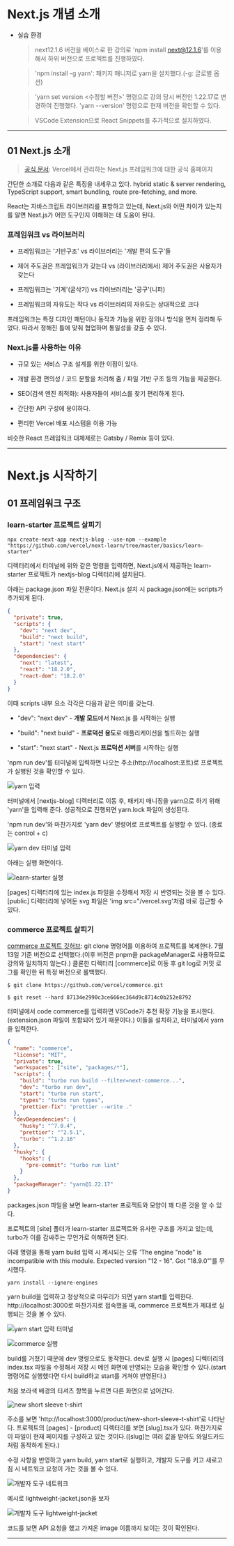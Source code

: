 # Next.js 개념 소개

- 실습 환경

  > next12.1.6 버전을 베이스로 한 강의로 'npm install next@12.1.6'를 이용해서 하위 버전으로 프로젝트를 진행하였다.

  > 'npm install -g yarn': 패키지 매니저로 yarn을 설치했다.(-g: 글로벌 옵션)

  > 'yarn set version <수정할 버전>' 명령으로 강의 당시 버전인 1.22.17로 변경하여 진행했다. 'yarn --version' 명령으로 현재 버전을 확인할 수 있다.

  > VSCode Extension으로 React Snippets를 추가적으로 설치하였다.

---

## **01 Next.js 소개**

> [공식 문서](https://nextjs.org): Vercel에서 관리하는 Next.js 프레임워크에 대한 공식 홈페이지

간단한 소개로 다음과 같은 특징을 내세우고 있다. hybrid static & server rendering, TypeScript support, smart bundling, route pre-fetching, and more.

React는 자바스크립트 라이브러리를 표방하고 있는데, Next.js와 어떤 차이가 있는지를 알면 Next.js가 어떤 도구인지 이해하는 데 도움이 된다.

### 프레임워크 vs 라이브러리

- 프레임워크는 '기반구조' vs 라이브러리는 '개발 편의 도구'들

- 제어 주도권은 프레임워크가 갖는다 vs (라이브러리에서) 제어 주도권은 사용자가 갖는다

- 프레임워크는 '기계'(굴삭기) vs 라이브러리는 '공구'(니퍼)

- 프레임워크의 자유도는 작다 vs 라이브러리의 자유도는 상대적으로 크다

프레임워크는 특정 디자인 패턴이나 동작과 기능을 위한 정의나 방식을 먼저 정리해 두었다. 따라서 정해진 틀에 맞춰 협업하며 통일성을 갖출 수 있다.

### Next.js를 사용하는 이유

- 규모 있는 서비스 구조 설계를 위한 이점이 있다.

- 개발 환경 편의성 / 코드 분할을 처리해 줌 / 파일 기반 구조 등의 기능을 제공한다.

- SEO(검색 엔진 최적화): 사용자들이 서비스를 찾기 편리하게 된다.

- 간단한 API 구성에 용이하다.

- 편리한 Vercel 배포 시스템을 이용 가능

비슷한 React 프레임워크 대체제로는 Gatsby / Remix 등이 있다.

---

# Next.js 시작하기

## **01 프레임워크 구조**

### learn-starter 프로젝트 살피기

```
npx create-next-app nextjs-blog --use-npm --example "https://github.com/vercel/next-learn/tree/master/basics/learn-starter"
```

디렉터리에서 터미널에 위와 같은 명령을 입력하면, Next.js에서 제공하는 learn-starter 프로젝트가 nextjs-blog 디렉터리에 설치된다.

아래는 package.json 파일 전문이다. Next.js 설치 시 package.json에는 scripts가 추가되게 된다.

```json
{
  "private": true,
  "scripts": {
    "dev": "next dev",
    "build": "next build",
    "start": "next start"
  },
  "dependencies": {
    "next": "latest",
    "react": "18.2.0",
    "react-dom": "18.2.0"
  }
}
```

이때 scripts 내부 요소 각각은 다음과 같은 의미를 갖는다.

- "dev": "next dev" - **개발 모드**에서 Next.js 를 시작하는 실행

- "build": "next build" - **프로덕션 용도**로 애플리케이션을 빌드하는 실행

- "start": "next start" - Next.js **프로덕션 서버**를 시작하는 실행

'npm run dev'를 터미널에 입력하면 나오는 주소(http://localhost:포트)로 프로젝트가 실행된 것을 확인할 수 있다.

![yarn 입력](images/yarn.png)

터미널에서 [nextjs-blog] 디렉터리로 이동 후, 패키지 매니징을 yarn으로 하기 위해 'yarn'을 입력해 준다. 성공적으로 진행되면 yarn.lock 파일이 생성된다.

'npm run dev'와 마찬가지로 'yarn dev' 명령어로 프로젝트를 실행할 수 있다. (종료는 control + c)

![yarn dev 터미널 입력](images/yarn_dev.png)

아래는 실행 화면이다.

![learn-starter 실행](images/learn-starter_main.png)

[pages] 디렉터리에 있는 index.js 파일을 수정해서 저장 시 반영되는 것을 볼 수 있다. [public] 디렉터리에 넣어둔 svg 파일은 'img src="/vercel.svg'처럼 바로 접근할 수 있다.

### commerce 프로젝트 살피기

[commerce 프로젝트 깃허브](https://github.com/vercel/commerce/tree/8398a962154a972d3af308ec48e01bebe5b92f7a): git clone 명령어를 이용하여 프로젝트를 복제한다. 7월 13일 기준 버전으로 선택했다.(이후 버전은 pnpm을 packageManager로 사용하므로 강의와 일치하지 않는다.) 클론한 디렉터리 [commerce]로 이동 후 git log로 커밋 로그를 확인한 뒤 특정 버전으로 롤백했다.

```
$ git clone https://github.com/vercel/commerce.git

$ git reset --hard 87134e2990c3ce666ec364d9c8714c0b252e8792
```

터미널에서 code commerce를 입력하면 VSCode가 추천 확장 기능을 표시한다.(extension.json 파일이 포함되어 있기 때문이다.) 이들을 설치하고, 터미널에서 yarn을 입력한다.

```json
{
  "name": "commerce",
  "license": "MIT",
  "private": true,
  "workspaces": ["site", "packages/*"],
  "scripts": {
    "build": "turbo run build --filter=next-commerce...",
    "dev": "turbo run dev",
    "start": "turbo run start",
    "types": "turbo run types",
    "prettier-fix": "prettier --write ."
  },
  "devDependencies": {
    "husky": "^7.0.4",
    "prettier": "^2.5.1",
    "turbo": "^1.2.16"
  },
  "husky": {
    "hooks": {
      "pre-commit": "turbo run lint"
    }
  },
  "packageManager": "yarn@1.22.17"
}
```

packages.json 파일을 보면 learn-starter 프로젝트와 모양이 꽤 다른 것을 알 수 있다.

프로젝트의 [site] 폴더가 learn-starter 프로젝트와 유사한 구조를 가지고 있는데, turbo가 이를 감싸주는 무언가로 이해하면 된다.

아래 명령을 통해 yarn build 입력 시 제시되는 오류 'The engine "node" is incompatible with this module. Expected version "12 - 16". Got "18.9.0"'를 무시했다.

```
yarn install --ignore-engines
```

yarn build을 입력하고 정상적으로 마무리가 되면 yarn start를 입력한다. http://localhost:3000로 마찬가지로 접속했을 때, commerce 프로젝트가 제대로 실행되는 것을 볼 수 있다.

![yarn start 입력 터미널](images/yarn_start.png)

![commerce 실행](images/commerce_main.png)

build를 거쳤기 때문에 dev 명령으로도 동작한다. dev로 실행 시 [pages] 디렉터리의 index.tsx 파일을 수정해서 저장 시 메인 화면에 반영되는 모습을 확인할 수 있다.(start 명령어로 실행했다면 다시 build하고 start를 거쳐야 반영된다.)

처음 보라색 배경의 티셔츠 항목을 누르면 다른 화면으로 넘어간다.

![new short sleeve t-shirt](images/commerce_page1.png)

주소를 보면 'http://localhost:3000/product/new-short-sleeve-t-shirt'로 나타난다. 프로젝트의 [pages] - [product] 디렉터리를 보면 [slug].tsx가 있다. 마찬가지로 이 파일이 현재 페이지를 구성하고 있는 것이다.([slug]는 여러 값을 받아도 와일드카드처럼 동작하게 된다.)

수정 사항을 반영하고 yarn build, yarn start로 실행하고, 개발자 도구를 키고 새로고침 시 네트워크 요청이 가는 것을 볼 수 있다.

![개발자 도구 네트워크](images/commerce_dev_tool.png)

예시로 lightweight-jacket.json을 보자

![개발자 도구 lightweight-jacket](images/commerce_dev_tool2.png)

코드를 보면 API 요청을 했고 가져온 image 이름까지 보이는 것이 확인된다.

---
